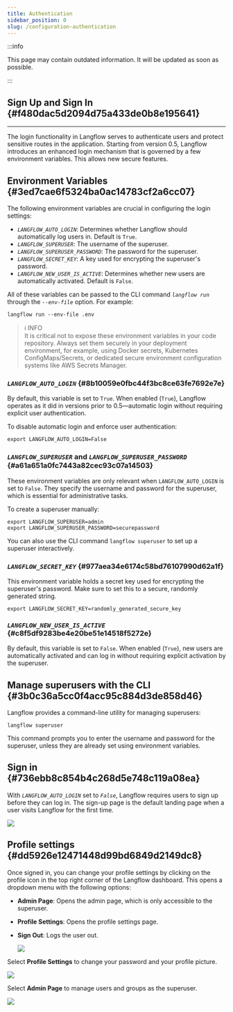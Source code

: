 ```yaml
---
title: Authentication
sidebar_position: 0
slug: /configuration-authentication
---
```




:::info

This page may contain outdated information. It will be updated as soon as possible.

:::




## Sign Up and Sign In {#f480dac5d2094d75a433de0b8e195641}


---


The login functionality in Langflow serves to authenticate users and protect sensitive routes in the application. Starting from version 0.5, Langflow introduces an enhanced login mechanism that is governed by a few environment variables. This allows new secure features.


## Environment Variables {#3ed7cae6f5324ba0ac14783cf2a6cc07}


The following environment variables are crucial in configuring the login settings:

- _`LANGFLOW_AUTO_LOGIN`_: Determines whether Langflow should automatically log users in. Default is `True`.
- _`LANGFLOW_SUPERUSER`_: The username of the superuser.
- _`LANGFLOW_SUPERUSER_PASSWORD`_: The password for the superuser.
- _`LANGFLOW_SECRET_KEY`_: A key used for encrypting the superuser's password.
- _`LANGFLOW_NEW_USER_IS_ACTIVE`_: Determines whether new users are automatically activated. Default is `False`.

All of these variables can be passed to the CLI command _`langflow run`_ through the _`--env-file`_ option. For example:


```shell
langflow run --env-file .env

```


> ℹ︎ INFO  
> It is critical not to expose these environment variables in your code repository. Always set them securely in your deployment environment, for example, using Docker secrets, Kubernetes ConfigMaps/Secrets, or dedicated secure environment configuration systems like AWS Secrets Manager.  
> 


### _`LANGFLOW_AUTO_LOGIN`_ {#8b10059e0fbc44f3bc8ce63fe7692e7e}


By default, this variable is set to `True`. When enabled (`True`), Langflow operates as it did in versions prior to 0.5—automatic login without requiring explicit user authentication.


To disable automatic login and enforce user authentication:


```shell
export LANGFLOW_AUTO_LOGIN=False
```


### _`LANGFLOW_SUPERUSER`_ and _`LANGFLOW_SUPERUSER_PASSWORD`_ {#a61a651a0fc7443a82cec93c07a14503}


These environment variables are only relevant when `LANGFLOW_AUTO_LOGIN` is set to `False`. They specify the username and password for the superuser, which is essential for administrative tasks.


To create a superuser manually:


```shell
export LANGFLOW_SUPERUSER=admin
export LANGFLOW_SUPERUSER_PASSWORD=securepassword
```


You can also use the CLI command `langflow superuser` to set up a superuser interactively.


### _`LANGFLOW_SECRET_KEY`_ {#977aea34e6174c58bd76107990d62a1f}


This environment variable holds a secret key used for encrypting the superuser's password. Make sure to set this to a secure, randomly generated string.


```shell
export LANGFLOW_SECRET_KEY=randomly_generated_secure_key

```


### _`LANGFLOW_NEW_USER_IS_ACTIVE`_ {#c8f5df9283be4e20be51e14518f5272e}


By default, this variable is set to `False`. When enabled (`True`), new users are automatically activated and can log in without requiring explicit activation by the superuser.


## Manage superusers with the CLI {#3b0c36a5cc0f4acc95c884d3de858d46}


Langflow provides a command-line utility for managing superusers:


```shell
langflow superuser
```


This command prompts you to enter the username and password for the superuser, unless they are already set using environment variables.


## Sign in {#736ebb8c854b4c268d5e748c119a08ea}


With _`LANGFLOW_AUTO_LOGIN`_ set to _`False`_, Langflow requires users to sign up before they can log in. The sign-up page is the default landing page when a user visits Langflow for the first time.


![](./1009571828.png)


## Profile settings {#dd5926e12471448d99bd6849d2149dc8}


Once signed in, you can change your profile settings by clicking on the profile icon in the top right corner of the Langflow dashboard. This opens a dropdown menu with the following options:

- **Admin Page**: Opens the admin page, which is only accessible to the superuser.
- **Profile Settings**: Opens the profile settings page.
- **Sign Out**: Logs the user out.

	![](./563306242.png)


Select **Profile Settings** to change your password and your profile picture.


![](./1813063533.png)


Select **Admin Page** to manage users and groups as the superuser.


![](./383358552.png)

